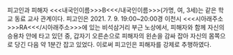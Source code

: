 피고인과 피해자 <<<내국인이름>>>B<<</내국인이름>>>(가명, 여, 3세)는 같은 학교 동료 교사 관계이다.
피고인은 2021. 7. 9. 19:00~20:00경 이천시 <<<시아래주소>>>RA<<</시아래주소>>>에 있는 비석삼거리 부근 노상에서, 피해자와 함께 자신의 승용차 안에 타고 있던 중, 갑자기 오른손으로 피해자의 왼손을 감싸 잡아 자신의 몸쪽으로 당긴 다음 약 1분간 잡고 있었다.
이로써 피고인은 피해자를 강제로 추행하였다.